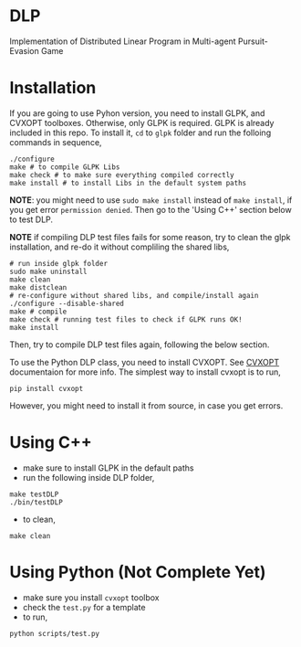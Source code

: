 # DLP
Implementation of Distributed Linear Program in Multi-agent Pursuit-Evasion Game

# Installation
If you are going to use Pyhon version, you need to install GLPK, and CVXOPT toolboxes. Otherwise, only GLPK is required.
GLPK is already included in this repo. To install it,
```cd``` to ```glpk``` folder and run the folloing commands in sequence,
```
./configure
make # to compile GLPK Libs
make check # to make sure everything compiled correctly
make install # to install Libs in the default system paths
```
**NOTE**: you might need to use ```sudo make install``` instead of ```make install```, if you get error ```permission denied```.
Then go to the 'Using C++' section below to test DLP.

**NOTE** if compiling DLP test files fails for some reason, try to clean the glpk installation, and re-do it without compliling the shared libs,
```
# run inside glpk folder
sudo make uninstall
make clean
make distclean
# re-configure without shared libs, and compile/install again
./configure --disable-shared
make # compile
make check # running test files to check if GLPK runs OK!
make install
```
Then, try to  compile DLP test files again, following the below section.

To use the Python DLP class, you need to install CVXOPT. See [CVXOPT](http://cvxopt.org/install/index.html) documentaion for more info. The simplest way to install cvxopt is to run,
```
pip install cvxopt
```
However, you might need to install it from source, in case you get errors.

# Using C++
* make sure to install GLPK in the default paths
* run the following inside DLP folder,
```
make testDLP
./bin/testDLP
```
* to clean,
```
make clean
```

# Using Python (Not Complete Yet)
* make sure you install ```cvxopt``` toolbox
* check the ```test.py``` for a template
* to run,
```
python scripts/test.py
```
